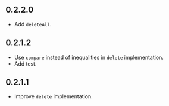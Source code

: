 ## 0.2.2.0
* Add `deleteAll`.

## 0.2.1.2
* Use `compare` instead of inequalities in `delete` implementation.
* Add test.

## 0.2.1.1
* Improve `delete` implementation.
